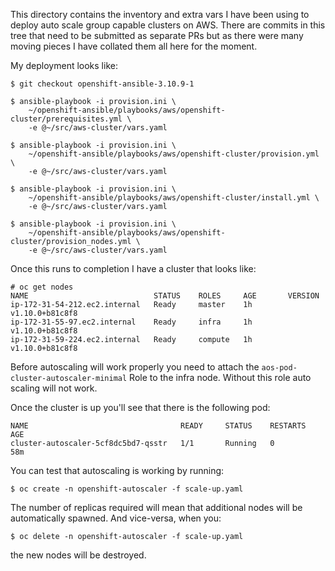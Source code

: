 This directory contains the inventory and extra vars I have been using
to deploy auto scale group capable clusters on AWS. There are commits
in this tree that need to be submitted as separate PRs but as there
were many moving pieces I have collated them all here for the moment.

My deployment looks like:

    $ git checkout openshift-ansible-3.10.9-1 

	$ ansible-playbook -i provision.ini \
		~/openshift-ansible/playbooks/aws/openshift-cluster/prerequisites.yml \
		-e @~/src/aws-cluster/vars.yaml 

	$ ansible-playbook -i provision.ini \
		~/openshift-ansible/playbooks/aws/openshift-cluster/provision.yml \
		-e @~/src/aws-cluster/vars.yaml 

	$ ansible-playbook -i provision.ini \
		~/openshift-ansible/playbooks/aws/openshift-cluster/install.yml \
		-e @~/src/aws-cluster/vars.yaml 

	$ ansible-playbook -i provision.ini \
		~/openshift-ansible/playbooks/aws/openshift-cluster/provision_nodes.yml \
		-e @~/src/aws-cluster/vars.yaml 

Once this runs to completion I have a cluster that looks like:

```console
# oc get nodes
NAME                            STATUS    ROLES     AGE       VERSION
ip-172-31-54-212.ec2.internal   Ready     master    1h        v1.10.0+b81c8f8
ip-172-31-55-97.ec2.internal    Ready     infra     1h        v1.10.0+b81c8f8
ip-172-31-59-224.ec2.internal   Ready     compute   1h        v1.10.0+b81c8f8
```

Before autoscaling will work properly you need to attach the
`aos-pod-cluster-autoscaler-minimal` Role to the infra node. Without
this role auto scaling will not work.

Once the cluster is up you'll see that there is the following pod:

```console>
NAME                                  READY     STATUS    RESTARTS   AGE
cluster-autoscaler-5cf8dc5bd7-qsstr   1/1       Running   0          58m
```

You can test that autoscaling is working by running:

    $ oc create -n openshift-autoscaler -f scale-up.yaml
	
The number of replicas required will mean that additional nodes will
be automatically spawned. And vice-versa, when you:

    $ oc delete -n openshift-autoscaler -f scale-up.yaml
	
the new nodes will be destroyed.
